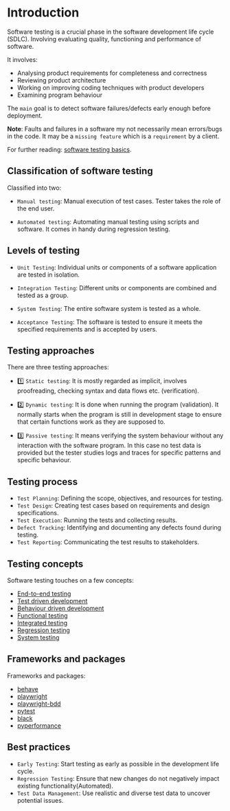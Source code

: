 # Introduction

Software testing is a crucial phase in the software development life cycle (SDLC).
Involving evaluating quality, functioning and performance of software.

It involves:

- Analysing product requirements for completeness and correctness
- Reviewing product architecture
- Working on improving coding techniques with product developers
- Examining program behaviour

The `main` goal is to detect software failures/defects early enough before deployment.

**Note**:
Faults and failures in a software my not necessarily mean errors/bugs in the code.
It may be a `missing feature` which is a `requirement` by a client.

For further reading: [software testing basics](https://www.geeksforgeeks.org/software-testing-basics/).

## Classification of software testing

Classified into two:

- `Manual testing`:
Manual execution of test cases.
Tester takes the role of the end user.

- `Automated testing`:
Automating manual testing using scripts and software.
It comes in handy during regression testing.

## Levels of testing

- `Unit Testing`: Individual units or components of a software application are tested in isolation.

- `Integration Testing`: Different units or components are combined and tested as a group.

- `System Testing`: The entire software system is tested as a whole.

- `Acceptance Testing`: The software is tested to ensure it meets the specified requirements and is accepted by users.

## Testing approaches
There are three testing approaches:

  - 1️⃣ `Static testing`:
It is mostly regarded as implicit, involves proofreading, checking syntax and data flows etc. (verification).
  - 2️⃣ `Dynamic testing`:
It is done when running the program (validation).
It normally starts when the program is still in development stage to ensure that certain functions work as they are supposed to.

  - 3️⃣ `Passive testing`:
It means verifying the system behaviour without any interaction with the software program.
In this case no test data is provided but the tester studies logs and traces for specific patterns and specific behaviour.

## Testing process

- `Test Planning`:
Defining the scope, objectives, and resources for testing.
- `Test Design`: 
Creating test cases based on requirements and design specifications.
- `Test Execution`:
Running the tests and collecting results.
- `Defect Tracking`:
Identifying and documenting any defects found during testing.
- `Test Reporting`:
Communicating the test results to stakeholders.

## Testing concepts

Software testing touches on a few concepts:

  - [End-to-end testing](end2endtesting.md)
  - [Test driven development](tdd.md)
  - [Behaviour driven development](bdd.md)
  - [Functional testing](functionaltesting.md)
  - [Integrated testing](integrationtesting.md)
  - [Regression testing](regression.md)
  - [System testing](systemtesting.md)

## Frameworks and packages

Frameworks and packages:

- [behave](https://behave.readthedocs.io/en/latest/) 
- [playwright](https://playwright.dev/)
- [playwright-bdd](https://vitalets.github.io/playwright-bdd/#/)
- [pytest](https://docs.pytest.org/en/latest/) 
- [black](https://black.readthedocs.io/en/stable/)
- [pyperformance](https://pyperformance.readthedocs.io/)

## Best practices

- `Early Testing`:
Start testing as early as possible in the development life cycle.
- `Regression Testing`:
Ensure that new changes do not negatively impact existing functionality(Automated).
- `Test Data Management`:
Use realistic and diverse test data to uncover potential issues.

